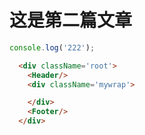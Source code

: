# 这是第二篇文章

```js
console.log('222');
```

```html
  <div className='root'>
    <Header/>
    <div className='mywrap'>

    </div>
    <Footer/>
  </div>
```
